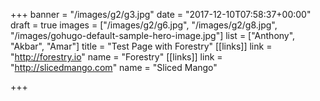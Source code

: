 +++
banner = "/images/g2/g3.jpg"
date = "2017-12-10T07:58:37+00:00"
draft = true
images = ["/images/g2/g6.jpg", "/images/g2/g8.jpg", "/images/gohugo-default-sample-hero-image.jpg"]
list = ["Anthony", "Akbar", "Amar"]
title = "Test Page with Forestry"
[[links]]
link = "http://forestry.io"
name = "Forestry"
[[links]]
link = "http://slicedmango.com"
name = "Sliced Mango"

+++
